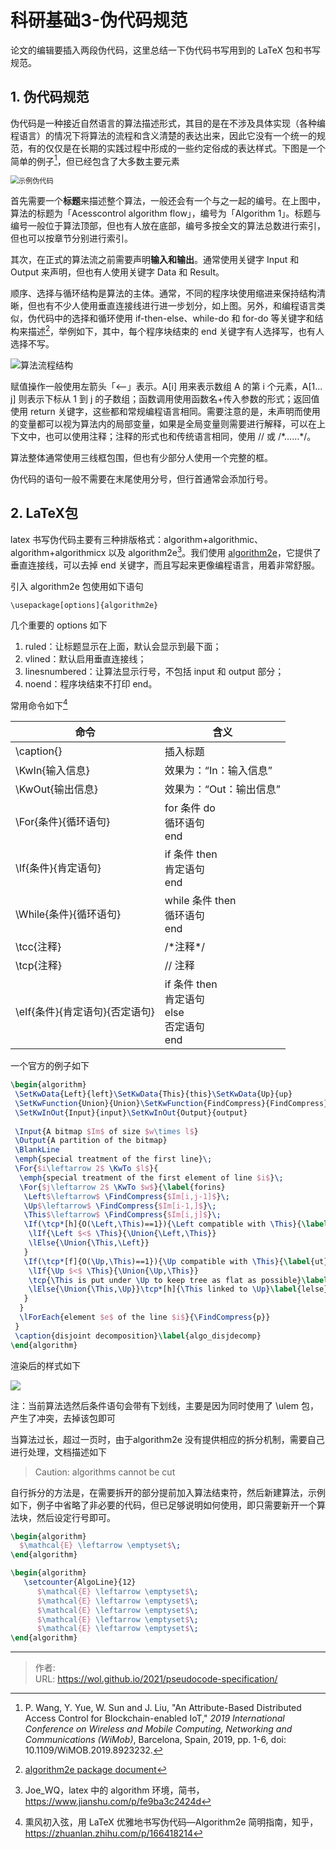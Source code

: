 # 科研基础3-伪代码规范


论文的编辑要插入两段伪代码，这里总结一下伪代码书写用到的 LaTeX 包和书写规范。

<!--more-->

## 1. 伪代码规范

伪代码是一种接近自然语言的算法描述形式，其目的是在不涉及具体实现（各种编程语言）的情况下将算法的流程和含义清楚的表达出来，因此它没有一个统一的规范，有的仅仅是在长期的实践过程中形成的一些约定俗成的表达样式。下图是一个简单的例子[^1]，但已经包含了大多数主要元素

[^1]:P. Wang, Y. Yue, W. Sun and J. Liu, "An Attribute-Based Distributed Access Control for Blockchain-enabled IoT," *2019 International Conference on Wireless and Mobile Computing, Networking and Communications (WiMob)*, Barcelona, Spain, 2019, pp. 1-6, doi: 10.1109/WiMOB.2019.8923232.

<img src="https://picped-1301226557.cos.ap-beijing.myqcloud.com/YJS_20210118_示例伪代码.png" alt="示例伪代码" style="zoom:80%;" />

首先需要一个**标题**来描述整个算法，一般还会有一个与之一起的编号。在上图中，算法的标题为「Acesscontrol algorithm flow」，编号为「Algorithm 1」。标题与编号一般位于算法顶部，但也有人放在底部，编号多按全文的算法总数进行索引，但也可以按章节分别进行索引。

其次，在正式的算法流之前需要声明**输入和输出**。通常使用关键字 Input 和 Output 来声明，但也有人使用关键字 Data 和 Result。

顺序、选择与循环结构是算法的主体。通常，不同的程序块使用缩进来保持结构清晰，但也有不少人使用垂直连接线进行进一步划分，如上图。另外，和编程语言类似，伪代码中的选择和循环使用 if-then-else、while-do 和 for-do 等关键字和结构来描述[^2]，举例如下，其中，每个程序块结束的 end 关键字有人选择写，也有人选择不写。

[^2]:[algorithm2e package document](http://mirrors.ctan.org/macros/latex/contrib/algorithm2e/doc/algorithm2e.pdf)

![算法流程结构](https://picped-1301226557.cos.ap-beijing.myqcloud.com/YJS_20210118_算法流程结构.png)

赋值操作一般使用左箭头「<—」表示。A[i] 用来表示数组 A 的第 i 个元素，A[1…j] 则表示下标从 1 到 j 的子数组；函数调用使用函数名+传入参数的形式；返回值使用 return 关键字，这些都和常规编程语言相同。需要注意的是，未声明而使用的变量都可以视为算法内的局部变量，如果是全局变量则需要进行解释，可以在上下文中，也可以使用注释；注释的形式也和传统语言相同，使用 // 或 /*……\*/。

算法整体通常使用三线框包围，但也有少部分人使用一个完整的框。

伪代码的语句一般不需要在末尾使用分号，但行首通常会添加行号。

## 2. LaTeX包

latex 书写伪代码主要有三种排版格式：algorithm+algorithmic、algorithm+algorithmicx 以及 algorithm2e[^3]。我们使用 [algorithm2e](https://www.ctan.org/pkg/algorithm2e)，它提供了垂直连接线，可以去掉 end 关键字，而且写起来更像编程语言，用着非常舒服。

[^3]:Joe_WQ，latex 中的 algorithm 环境，简书，<https://www.jianshu.com/p/fe9ba3c2424d>

引入 algorithm2e 包使用如下语句

```
\usepackage[options]{algorithm2e}
```

几个重要的 options 如下

1. ruled：让标题显示在上面，默认会显示到最下面；
2. vlined：默认启用垂直连接线；
3. linesnumbered：让算法显示行号，不包括 input 和 output 部分；
4. noend：程序块结束不打印 end。

常用命令如下[^4]

[^4]:熏风初入弦，用 LaTeX 优雅地书写伪代码—Algorithm2e 简明指南，知乎，<https://zhuanlan.zhihu.com/p/166418214>

| 命令                           | 含义                                                         |
| ------------------------------ | ------------------------------------------------------------ |
| \caption{}                     | 插入标题                                                     |
| \KwIn{输入信息}                | 效果为：“In：输入信息”                                       |
| \KwOut{输出信息}               | 效果为：“Out：输出信息”                                      |
| \For{条件}{循环语句}           | for 条件 do<br />    循环语句<br />end                       |
| \If{条件}{肯定语句}            | if 条件 then<br />    肯定语句<br />end                      |
| \While{条件}{循环语句}         | while 条件 then<br />    循环语句<br />end                   |
| \tcc{注释}                     | /*注释\*/                                                    |
| \tcp{注释}                     | // 注释                                                      |
| \eIf{条件}{肯定语句}{否定语句} | if 条件 then<br />    肯定语句<br />else<br />    否定语句<br />end |

一个官方的例子如下

```latex
\begin{algorithm}
 \SetKwData{Left}{left}\SetKwData{This}{this}\SetKwData{Up}{up}
 \SetKwFunction{Union}{Union}\SetKwFunction{FindCompress}{FindCompress}
 \SetKwInOut{Input}{input}\SetKwInOut{Output}{output}
 
 \Input{A bitmap $Im$ of size $w\times l$}
 \Output{A partition of the bitmap}
 \BlankLine
 \emph{special treatment of the first line}\;
 \For{$i\leftarrow 2$ \KwTo $l$}{
  \emph{special treatment of the first element of line $i$}\;
  \For{$j\leftarrow 2$ \KwTo $w$}{\label{forins}
   \Left$\leftarrow$ \FindCompress{$Im[i,j-1]$}\;
   \Up$\leftarrow$ \FindCompress{$Im[i-1,]$}\;
   \This$\leftarrow$ \FindCompress{$Im[i,j]$}\;
   \If(\tcp*[h]{O(\Left,\This)==1}){\Left compatible with \This}{\label{lt}
    \lIf{\Left $<$ \This}{\Union{\Left,\This}}
    \lElse{\Union{\This,\Left}}
   }
   \If(\tcp*[f]{O(\Up,\This)==1}){\Up compatible with \This}{\label{ut}
    \lIf{\Up $<$ \This}{\Union{\Up,\This}}
    \tcp{\This is put under \Up to keep tree as flat as possible}\label{cmt}
    \lElse{\Union{\This,\Up}}\tcp*[h]{\This linked to \Up}\label{lelse}
   }
  }
  \lForEach{element $e$ of the line $i$}{\FindCompress{p}}
 }
 \caption{disjoint decomposition}\label{algo_disjdecomp}
\end{algorithm}
```

渲染后的样式如下

![](https://picped-1301226557.cos.ap-beijing.myqcloud.com/YJS_20210118_示例伪代码2.png)

注：当前算法选然后条件语句会带有下划线，主要是因为同时使用了 \ulem 包，产生了冲突，去掉该包即可

当算法过长，超过一页时，由于algorithm2e 没有提供相应的拆分机制，需要自己进行处理，文档描述如下

> Caution: algorithms cannot be cut

自行拆分的方法是，在需要拆开的部分提前加入算法结束符，然后新建算法，示例如下，例子中省略了非必要的代码，但已足够说明如何使用，即只需要新开一个算法块，然后设定行号即可。

```latex
\begin{algorithm}
  $\mathcal{E} \leftarrow \emptyset$\;
\end{algorithm}

\begin{algorithm}
   \setcounter{AlgoLine}{12}
      $\mathcal{E} \leftarrow \emptyset$\;
      $\mathcal{E} \leftarrow \emptyset$\;
      $\mathcal{E} \leftarrow \emptyset$\;
      $\mathcal{E} \leftarrow \emptyset$\;
      $\mathcal{E} \leftarrow \emptyset$\;     
\end{algorithm}
```


---

> 作者:   
> URL: https://wol.github.io/2021/pseudocode-specification/  

